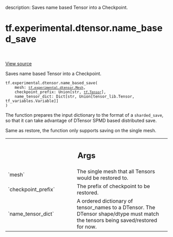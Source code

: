description: Saves name based Tensor into a Checkpoint.

<div itemscope itemtype="http://developers.google.com/ReferenceObject">
<meta itemprop="name" content="tf.experimental.dtensor.name_based_save" />
<meta itemprop="path" content="Stable" />
</div>

# tf.experimental.dtensor.name_based_save

<!-- Insert buttons and diff -->

<table class="tfo-notebook-buttons tfo-api nocontent" align="left">

</table>

<a target="_blank" class="external" href="/code/stable/tensorflow/dtensor/python/save_restore.py">View source</a>



Saves name based Tensor into a Checkpoint.


<pre class="devsite-click-to-copy prettyprint lang-py tfo-signature-link">
<code>tf.experimental.dtensor.name_based_save(
    mesh: <a href="../../../tf/experimental/dtensor/Mesh.md"><code>tf.experimental.dtensor.Mesh</code></a>,
    checkpoint_prefix: Union[str, <a href="../../../tf/Tensor.md"><code>tf.Tensor</code></a>],
    name_tensor_dict: Dict[str, Union[tensor_lib.Tensor, tf_variables.Variable]]
)
</code></pre>



<!-- Placeholder for "Used in" -->

The function prepares the input dictionary to the format of a `sharded_save`,
so that it can take advantage of DTensor SPMD based distributed save.

Same as restore, the function only supports saving on the single mesh.

<!-- Tabular view -->
 <table class="responsive fixed orange">
<colgroup><col width="214px"><col></colgroup>
<tr><th colspan="2"><h2 class="add-link">Args</h2></th></tr>

<tr>
<td>
`mesh`<a id="mesh"></a>
</td>
<td>
The single mesh that all Tensors would be restored to.
</td>
</tr><tr>
<td>
`checkpoint_prefix`<a id="checkpoint_prefix"></a>
</td>
<td>
The prefix of checkpoint to be restored.
</td>
</tr><tr>
<td>
`name_tensor_dict`<a id="name_tensor_dict"></a>
</td>
<td>
A ordered dictionary of tensor_names to a DTensor. The
DTensor shape/dtype must match the tensors being saved/restored for now.
</td>
</tr>
</table>

